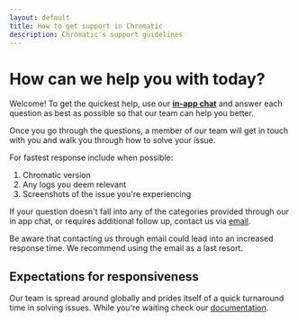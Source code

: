 ```yaml
---
layout: default
title: How to get support in Chromatic
description: Chromatic's support guidelines
---
```


# How can we help you with today?

Welcome! To get the quickest help, use our <a href="/intercom" onclick="event.preventDefault();openIntercom();"><b>in-app chat</b></a> and answer each question as best as possible so that our team can help you better. 

Once you go through the questions, a member of our team will get in touch with you and walk you through how to solve your issue.

For fastest response include when possible:

1. Chromatic version 
1. Any logs you deem relevant
1. Screenshots of the issue you're experiencing

If your question doesn't fall into any of the categories provided through our in app chat, or requires additional follow up, contact us via [email](mailto:support@chromatic.com). 

<div class="aside">
Be aware that contacting us through email could lead into an increased response time. We recommend using the email as a last resort.
</div>

## Expectations for responsiveness

Our team is spread around globally and prides itself of a quick turnaround time in solving issues. While you're waiting check our [documentation](https://www.chromatic.com/docs/). 